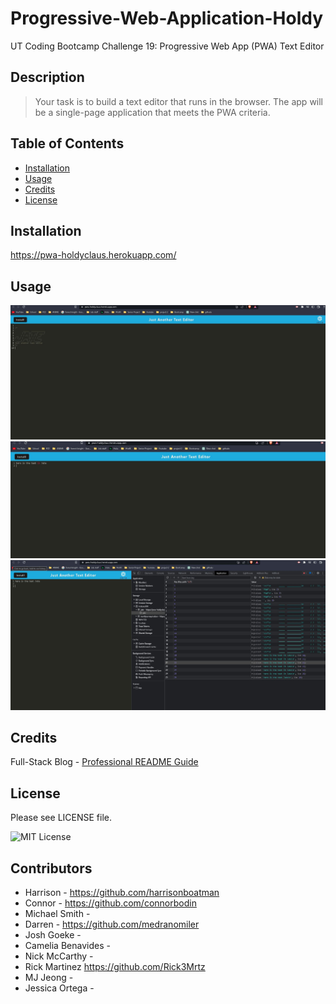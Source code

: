 # Progressive-Web-Application-Holdy
UT Coding Bootcamp Challenge 19: Progressive Web App (PWA) Text Editor


## Description

> Your task is to build a text editor that runs in the browser. The app will be a single-page application that meets the PWA criteria.

## Table of Contents

- [Installation](#installation)
- [Usage](#usage)
- [Credits](#credits)
- [License](#license)

## Installation

https://pwa-holdyclaus.herokuapp.com/

## Usage

![Landing-page](./client/src/images/landing.JPG)
![Usage](./client/src/images/usage.JPG)
![Indexeddb](./client/src/images/indexdb.JPG)

## Credits

Full-Stack Blog - [Professional README Guide](https://coding-boot-camp.github.io/full-stack/github/professional-readme-guide)

## License

Please see LICENSE file.

![MIT License](https://img.shields.io/github/license/AustinBQ02/c03-password-generator)

## Contributors
- Harrison - https://github.com/harrisonboatman
- Connor - https://github.com/connorbodin
- Michael Smith -
- Darren - https://github.com/medranomiler
- Josh Goeke -
- Camelia Benavides -
- Nick McCarthy -
- Rick Martinez https://github.com/Rick3Mrtz
- MJ Jeong -
- Jessica Ortega -